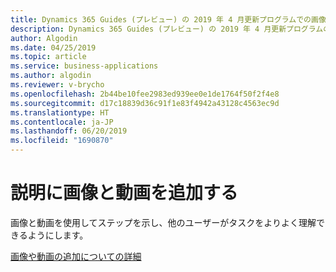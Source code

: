 ```yaml
---
title: Dynamics 365 Guides (プレビュー) の 2019 年 4 月更新プログラムでの画像と動画の機能
description: Dynamics 365 Guides (プレビュー) の 2019 年 4 月更新プログラムの機能では、オペレーターがガイド タスクを理解するのを助ける画像と動画を追加できます。
author: Algodin
ms.date: 04/25/2019
ms.topic: article
ms.service: business-applications
ms.author: algodin
ms.reviewer: v-brycho
ms.openlocfilehash: 2b44be10fee2983ed939ee0e1de1764f50f2f4e8
ms.sourcegitcommit: d17c18839d36c91f1e83f4942a43128c4563ec9d
ms.translationtype: HT
ms.contentlocale: ja-JP
ms.lasthandoff: 06/20/2019
ms.locfileid: "1690870"
---
```

# <a name="add-images-and-videos-to-your-instructions"></a>説明に画像と動画を追加する

画像と動画を使用してステップを示し、他のユーザーがタスクをよりよく理解できるようにします。

[画像や動画の追加についての詳細](https://docs.microsoft.com/dynamics365/mixed-reality/guides/pc-authoring#create-steps-and-assign-assets-in-the-step-card-page)
